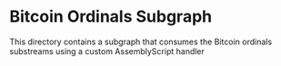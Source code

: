 # Bitcoin Ordinals Subgraph
This directory contains a subgraph that consumes the Bitcoin ordinals substreams using a custom AssemblyScript handler
